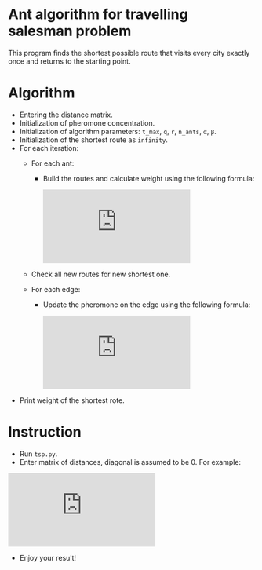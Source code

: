 # Ant algorithm for travelling salesman problem

This program finds the shortest possible route that visits every city exactly once and returns to the starting point.

# Algorithm
- Entering the distance matrix.
- Initialization of pheromone concentration.
- Initialization of algorithm parameters: `t_max`, `q`, `r`, `n_ants`, `α`, `β`.
- Initialization of the shortest route as `infinity`.
- For each iteration:
    - For each ant:
        - Build the routes and calculate weight using the following formula:
        
            ![equation](https://latex.codecogs.com/gif.latex?P_%7Bij%7D%3D%5Cfrac%7B%5Ctau_%7Bij%7D%5E%7B%5Calpha%20%7D%28%5Cfrac%7B1%7D%7Bd_%7Bij%7D%7D%29%5E%7B%5Cbeta%20%7D%7D%7B%5Csum_%7Bj%5Cin%20allowed%20nodes%7D%5Ctau_%7Bij%7D%5E%7B%5Calpha%20%7D%28%5Cfrac%7B1%7D%7Bd_%7Bij%7D%7D%29%5E%7B%5Cbeta%20%7D%7D)
    - Check all new routes for new shortest one.
    - For each edge:
    
        - Update the pheromone on the edge using the following formula:
        
            ![equation](https://latex.codecogs.com/gif.latex?%5Ctau%20_%7Bij%7D%28t&plus;1%29%3D%281-%5Crho%20%29%5Ctau%20_%7Bij%7D%28t%29&plus;%5Csum_%7Bk%5Cin%20colonyThatUsedEdge%28i%2Cj%29%7D%5Cfrac%7BQ%7D%7BL_%7Bk%7D%7D)
- Print weight of the shortest rote.  

# Instruction
- Run `tsp.py`.
- Enter matrix of distances, diagonal is assumed to be 0. 
For example: 


![equation](https://latex.codecogs.com/gif.latex?%5Cbegin%7Bpmatrix%7D%200%20%26%202%20%26%2030%20%26%201%20%26%20%5C%5C%204%20%26%200%20%26%2047%20%26%207%20%26%20%5C%5C%2031%20%26%2033%20%26%200%20%26%2036%20%26%20%5C%5C%2020%20%26%2013%20%26%2016%20%26%2028%20%26%20%5C%5C%209%20%26%2036%20%26%2022%20%26%200%20%26%20%5Cend%7Bpmatrix%7D)
- Enjoy your result!
